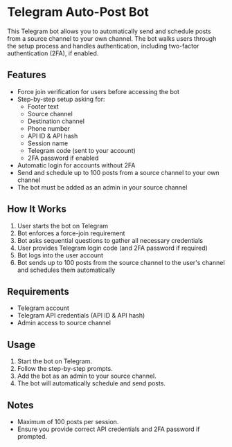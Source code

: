 # Telegram Auto-Post Bot

This Telegram bot allows you to automatically send and schedule posts from a source channel to your own channel. The bot walks users through the setup process and handles authentication, including two-factor authentication (2FA), if enabled.

## Features

- Force join verification for users before accessing the bot
- Step-by-step setup asking for:
  - Footer text
  - Source channel
  - Destination channel
  - Phone number
  - API ID & API hash
  - Session name
  - Telegram code (sent to your account)
  - 2FA password if enabled
- Automatic login for accounts without 2FA
- Send and schedule up to 100 posts from a source channel to your own channel
- The bot must be added as an admin in your source channel

## How It Works

1. User starts the bot on Telegram
2. Bot enforces a force-join requirement
3. Bot asks sequential questions to gather all necessary credentials
4. User provides Telegram login code (and 2FA password if required)
5. Bot logs into the user account
6. Bot sends up to 100 posts from the source channel to the user's channel and schedules them automatically

## Requirements

- Telegram account
- Telegram API credentials (API ID & API hash)
- Admin access to source channel

## Usage

1. Start the bot on Telegram.
2. Follow the step-by-step prompts.
3. Add the bot as an admin to your source channel.
4. The bot will automatically schedule and send posts.

## Notes

- Maximum of 100 posts per session.
- Ensure you provide correct API credentials and 2FA password if prompted.
